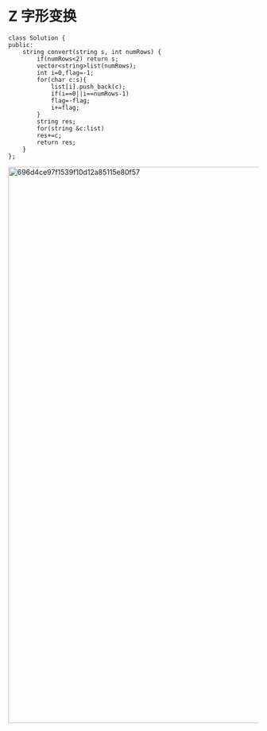 #  Z 字形变换
```
class Solution {
public:
    string convert(string s, int numRows) {
        if(numRows<2) return s;
        vector<string>list(numRows);
        int i=0,flag=-1;
        for(char c:s){
            list[i].push_back(c);
            if(i==0||i==numRows-1)
            flag=-flag;
            i+=flag;
        }
        string res;
        for(string &c:list)
        res+=c;
        return res;
    }
};
```
<img width="1201" height="1119" alt="696d4ce97f1539f10d12a85115e80f57" src="https://github.com/user-attachments/assets/58e3aec9-4a00-4c23-ab44-3cc03a7dfa2b" />

